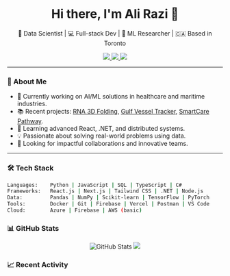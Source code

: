 <h1 align="center">Hi there, I'm Ali Razi 👋</h1>
<p align="center">
  🧠 Data Scientist | 💻 Full-stack Dev | 🧬 ML Researcher | 🇨🇦 Based in Toronto
</p>

<p align="center">
  <a href="https://www.linkedin.com/in/alirazi1992/" target="_blank">
    <img src="https://img.shields.io/badge/LinkedIn-blue?logo=linkedin&style=for-the-badge" />
  </a>
  <a href="mailto:alirazi1992@gmail.com" target="_blank">
    <img src="https://img.shields.io/badge/Email-red?logo=gmail&style=for-the-badge" />
  </a>
  <a href="https://github.com/alirazi1992" target="_blank">
    <img src="https://img.shields.io/github/followers/alirazi1992?label=Follow&style=social" />
  </a>
</p>

---

### 🚀 About Me

- 🔭 Currently working on AI/ML solutions in healthcare and maritime industries.
- 📚 Recent projects: [RNA 3D Folding](https://github.com/alirazi1992), [Gulf Vessel Tracker](https://github.com/alirazi1992), [SmartCare Pathway](https://github.com/alirazi1992).
- 🌱 Learning advanced React, .NET, and distributed systems.
- 💡 Passionate about solving real-world problems using data.
- 🎯 Looking for impactful collaborations and innovative teams.

---

### 🛠️ Tech Stack

```bash
Languages:    Python | JavaScript | SQL | TypeScript | C#
Frameworks:   React.js | Next.js | Tailwind CSS | .NET | Node.js
Data:         Pandas | NumPy | Scikit-learn | TensorFlow | PyTorch
Tools:        Docker | Git | Firebase | Vercel | Postman | VS Code
Cloud:        Azure | Firebase | AWS (basic)
```
### 📊 GitHub Stats

<p align="center">
  <img src="https://github-readme-stats.vercel.app/api?username=alirazi1992&show_icons=true&theme=tokyonight" alt="GitHub Stats" />
  <img src="https://github-readme-streak-stats.herokuapp.com/?user=alirazi1992&theme=tokyonight" />
</p>

### 📈 Recent Activity
<!--START_SECTION:activity-->
<!-- Your real-time GitHub activity will appear here after setting up the GitHub Activity workflow -->
<!--END_SECTION:activity-->

